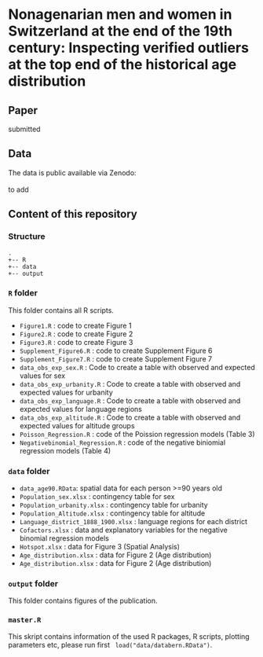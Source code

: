 # Nonagenarian men and women in Switzerland at the end of the 19th century: Inspecting verified outliers at the top end of the historical age distribution

## Paper

submitted

## Data

The data is public available via Zenodo:
<br >
<br >
to add

## Content of this repository

### Structure

```
.
+-- R
+-- data
+-- output

```

### `R` folder 

This folder contains all R scripts.
 
  - `Figure1.R` : code to create Figure 1
  - `Figure2.R` : code to create Figure 2
  - `Figure3.R` : code to create Figure 3
  - `Supplement_Figure6.R`  : code to create Supplement Figure 6
  - `Supplement_Figure7.R`  : code to create Supplement Figure 7
  - `data_obs_exp_sex.R`  : Code to create a table with observed and expected values for sex
  - `data_obs_exp_urbanity.R`  : Code to create a table with observed and expected values for urbanity
  - `data_obs_exp_language.R`  : Code to create a table with observed and expected values for language regions
  - `data_obs_exp_altitude.R`  : Code to create a table with observed and expected values for altitude groups
  - `Poisson_Regression.R` : code of the Poission regression models  (Table 3)
  - `Negativebinomial_Regression.R`  : code of the negative biniomial regression models (Table 4)
  
### `data` folder

  - `data_age90.RData`: spatial data for each person >=90 years old 
  - `Population_sex.xlsx` : contingency table for sex
  - `Population_urbanity.xlsx` : contingency table for urbanity
  - `Population_Altitude.xlsx` : contingency table for altitude
  - `Language_district_1888_1900.xlsx` : language regions for each district
  - `Cofactors.xlsx` : data and explanatory variables for the negative binomial regression models
  - `Hotspot.xlsx` : data for Figure 3 (Spatial Analysis)
  - `Age_distribution.xlsx` : data for Figure 2 (Age distribution)
  - `Age_distribution.xlsx` : data for Figure 2 (Age distribution)
 
### `output` folder

This folder contains figures of the publication.

### `master.R` 

This skript contains information of the used R packages, R scripts, plotting parameters etc, please run first ` load("data/databern.RData")`.
